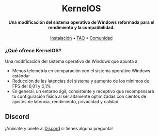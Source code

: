 <h1 align="center">
  <br>
  KernelOS
  <br>
</h1>
<h4 align="center">Una modificación del sistema operativo de Windows reformada para el rendimiento y la compatibilidad.</h4>

<p align="center">
  <a href="https://github.com/Velytics/KernelOS/wiki/2.-Instalación">Instalación</a>
  •
  <a href="https://github.com/Velytics/KernelOS/wiki/1.-FAQ#contenido">FAQ</a>
  •
  <a href="#Discord">Comunidad</a>
</p>

### ¿Qué ofrece KernelOS?

Una modificación del sistema operativo de Windows que apunta a:

- Menos telemetría en comparación con el sistema operativo Windows estándar
- Reducción de las latencias del sistema y aumento de los mínimos de FPS del 0,01 y 0,1%
- En general, un entorno ágil, consistente y receptivo que recompensará tu configuración física al ser altamente optimizadas con cientos de ajustes de latencia, rendimiento, privacidad y calidad.

## Discord
¡Anímate y únete al [Discord](https://discord.gg/xx6S3g3HzE) si tienes alguna pregunta!
